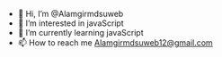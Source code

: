 - 👋 Hi, I’m @Alamgirmdsuweb
- 👀 I’m interested in javaScript 
- 🌱 I’m currently learning javaScript
- 📫 How to reach me Alamgirmdsuweb12@gmail.com

<!---
Alamgirmdsuweb/Alamgirmdsuweb is a ✨ special ✨ repository because its `README.md` (this file) appears on your GitHub profile.
You can click the Preview link to take a look at your changes.
--->
